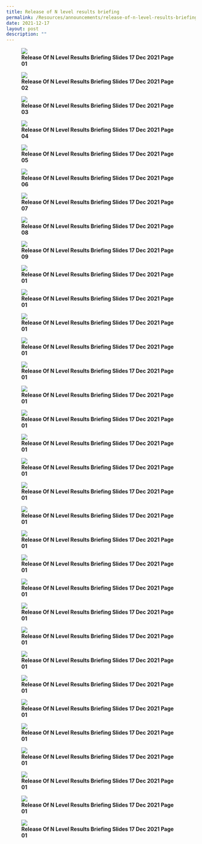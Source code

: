 ```yaml
---
title: Release of N level results briefing
permalink: /Resources/announcements/release-of-n-level-results-briefing/
date: 2021-12-17
layout: post
description: ""
---
```

<figure>
<img src="/images/N%20level%20results%20briefing/Release-of-N-level-results-briefing-slides-17-Dec-2021_Page_01-1024x576.jpg">
<figcaption> <strong> Release Of N Level Results Briefing Slides 17 Dec 2021 Page 01 </strong> </figcaption>
</figure>

<figure>
<img src="/images/N%20level%20results%20briefing/Release-of-N-level-results-briefing-slides-17-Dec-2021_Page_02-1024x576.jpg">
<figcaption> <strong> Release Of N Level Results Briefing Slides 17 Dec 2021 Page 02 </strong> </figcaption>
</figure>

<figure>
<img src="/images/N%20level%20results%20briefing/Release-of-N-level-results-briefing-slides-17-Dec-2021_Page_03-1024x576.jpg">
<figcaption> <strong> Release Of N Level Results Briefing Slides 17 Dec 2021 Page 03 </strong> </figcaption>
</figure>

<figure>
<img src="/images/N%20level%20results%20briefing/Release-of-N-level-results-briefing-slides-17-Dec-2021_Page_04-1024x576.jpg">
<figcaption> <strong> Release Of N Level Results Briefing Slides 17 Dec 2021 Page 04 </strong> </figcaption>
</figure>

<figure>
<img src="/images/N%20level%20results%20briefing/Release-of-N-level-results-briefing-slides-17-Dec-2021_Page_05-1024x576.jpg">
<figcaption> <strong> Release Of N Level Results Briefing Slides 17 Dec 2021 Page 05 </strong> </figcaption>
</figure>

<figure>
<img src="/images/N%20level%20results%20briefing/Release-of-N-level-results-briefing-slides-17-Dec-2021_Page_06-1024x576.jpg">
<figcaption> <strong> Release Of N Level Results Briefing Slides 17 Dec 2021 Page 06 </strong> </figcaption>
</figure>

<figure>
<img src="/images/N%20level%20results%20briefing/Release-of-N-level-results-briefing-slides-17-Dec-2021_Page_07-1024x576.jpg">
<figcaption> <strong> Release Of N Level Results Briefing Slides 17 Dec 2021 Page 07 </strong> </figcaption>
</figure>

<figure>
<img src="/images/N%20level%20results%20briefing/Release-of-N-level-results-briefing-slides-17-Dec-2021_Page_08-1024x576.jpg">
<figcaption> <strong> Release Of N Level Results Briefing Slides 17 Dec 2021 Page 08 </strong> </figcaption>
</figure>

<figure>
<img src="/images/N%20level%20results%20briefing/Release-of-N-level-results-briefing-slides-17-Dec-2021_Page_09-1024x576.jpg">
<figcaption> <strong> Release Of N Level Results Briefing Slides 17 Dec 2021 Page 09 </strong> </figcaption>
</figure>

<figure>
<img src="/images/N%20level%20results%20briefing/Release-of-N-level-results-briefing-slides-17-Dec-2021_Page_01-1024x576.jpg">
<figcaption> <strong> Release Of N Level Results Briefing Slides 17 Dec 2021 Page 01 </strong> </figcaption>
</figure>

<figure>
<img src="/images/N%20level%20results%20briefing/Release-of-N-level-results-briefing-slides-17-Dec-2021_Page_01-1024x576.jpg">
<figcaption> <strong> Release Of N Level Results Briefing Slides 17 Dec 2021 Page 01 </strong> </figcaption>
</figure>

<figure>
<img src="/images/N%20level%20results%20briefing/Release-of-N-level-results-briefing-slides-17-Dec-2021_Page_01-1024x576.jpg">
<figcaption> <strong> Release Of N Level Results Briefing Slides 17 Dec 2021 Page 01 </strong> </figcaption>
</figure>

<figure>
<img src="/images/N%20level%20results%20briefing/Release-of-N-level-results-briefing-slides-17-Dec-2021_Page_01-1024x576.jpg">
<figcaption> <strong> Release Of N Level Results Briefing Slides 17 Dec 2021 Page 01 </strong> </figcaption>
</figure>

<figure>
<img src="/images/N%20level%20results%20briefing/Release-of-N-level-results-briefing-slides-17-Dec-2021_Page_01-1024x576.jpg">
<figcaption> <strong> Release Of N Level Results Briefing Slides 17 Dec 2021 Page 01 </strong> </figcaption>
</figure>
<figure>
<img src="/images/N%20level%20results%20briefing/Release-of-N-level-results-briefing-slides-17-Dec-2021_Page_01-1024x576.jpg">
<figcaption> <strong> Release Of N Level Results Briefing Slides 17 Dec 2021 Page 01 </strong> </figcaption>
</figure>

<figure>
<img src="/images/N%20level%20results%20briefing/Release-of-N-level-results-briefing-slides-17-Dec-2021_Page_01-1024x576.jpg">
<figcaption> <strong> Release Of N Level Results Briefing Slides 17 Dec 2021 Page 01 </strong> </figcaption>
</figure>

<figure>
<img src="/images/N%20level%20results%20briefing/Release-of-N-level-results-briefing-slides-17-Dec-2021_Page_01-1024x576.jpg">
<figcaption> <strong> Release Of N Level Results Briefing Slides 17 Dec 2021 Page 01 </strong> </figcaption>
</figure>

<figure>
<img src="/images/N%20level%20results%20briefing/Release-of-N-level-results-briefing-slides-17-Dec-2021_Page_01-1024x576.jpg">
<figcaption> <strong> Release Of N Level Results Briefing Slides 17 Dec 2021 Page 01 </strong> </figcaption>
</figure>

<figure>
<img src="/images/N%20level%20results%20briefing/Release-of-N-level-results-briefing-slides-17-Dec-2021_Page_01-1024x576.jpg">
<figcaption> <strong> Release Of N Level Results Briefing Slides 17 Dec 2021 Page 01 </strong> </figcaption>
</figure>

<figure>
<img src="/images/N%20level%20results%20briefing/Release-of-N-level-results-briefing-slides-17-Dec-2021_Page_01-1024x576.jpg">
<figcaption> <strong> Release Of N Level Results Briefing Slides 17 Dec 2021 Page 01 </strong> </figcaption>
</figure>

<figure>
<img src="/images/N%20level%20results%20briefing/Release-of-N-level-results-briefing-slides-17-Dec-2021_Page_01-1024x576.jpg">
<figcaption> <strong> Release Of N Level Results Briefing Slides 17 Dec 2021 Page 01 </strong> </figcaption>
</figure>

<figure>
<img src="/images/N%20level%20results%20briefing/Release-of-N-level-results-briefing-slides-17-Dec-2021_Page_01-1024x576.jpg">
<figcaption> <strong> Release Of N Level Results Briefing Slides 17 Dec 2021 Page 01 </strong> </figcaption>
</figure>

<figure>
<img src="/images/N%20level%20results%20briefing/Release-of-N-level-results-briefing-slides-17-Dec-2021_Page_01-1024x576.jpg">
<figcaption> <strong> Release Of N Level Results Briefing Slides 17 Dec 2021 Page 01 </strong> </figcaption>
</figure>

<figure>
<img src="/images/N%20level%20results%20briefing/Release-of-N-level-results-briefing-slides-17-Dec-2021_Page_01-1024x576.jpg">
<figcaption> <strong> Release Of N Level Results Briefing Slides 17 Dec 2021 Page 01 </strong> </figcaption>
</figure>

<figure>
<img src="/images/N%20level%20results%20briefing/Release-of-N-level-results-briefing-slides-17-Dec-2021_Page_01-1024x576.jpg">
<figcaption> <strong> Release Of N Level Results Briefing Slides 17 Dec 2021 Page 01 </strong> </figcaption>
</figure>

<figure>
<img src="/images/N%20level%20results%20briefing/Release-of-N-level-results-briefing-slides-17-Dec-2021_Page_01-1024x576.jpg">
<figcaption> <strong> Release Of N Level Results Briefing Slides 17 Dec 2021 Page 01 </strong> </figcaption>
</figure>

<figure>
<img src="/images/N%20level%20results%20briefing/Release-of-N-level-results-briefing-slides-17-Dec-2021_Page_01-1024x576.jpg">
<figcaption> <strong> Release Of N Level Results Briefing Slides 17 Dec 2021 Page 01 </strong> </figcaption>
</figure>

<figure>
<img src="/images/N%20level%20results%20briefing/Release-of-N-level-results-briefing-slides-17-Dec-2021_Page_01-1024x576.jpg">
<figcaption> <strong> Release Of N Level Results Briefing Slides 17 Dec 2021 Page 01 </strong> </figcaption>
</figure>

<figure>
<img src="/images/N%20level%20results%20briefing/Release-of-N-level-results-briefing-slides-17-Dec-2021_Page_01-1024x576.jpg">
<figcaption> <strong> Release Of N Level Results Briefing Slides 17 Dec 2021 Page 01 </strong> </figcaption>
</figure>

<figure>
<img src="/images/N%20level%20results%20briefing/Release-of-N-level-results-briefing-slides-17-Dec-2021_Page_01-1024x576.jpg">
<figcaption> <strong> Release Of N Level Results Briefing Slides 17 Dec 2021 Page 01 </strong> </figcaption>
</figure>

<figure>
<img src="/images/N%20level%20results%20briefing/Release-of-N-level-results-briefing-slides-17-Dec-2021_Page_01-1024x576.jpg">
<figcaption> <strong> Release Of N Level Results Briefing Slides 17 Dec 2021 Page 01 </strong> </figcaption>
</figure>

<figure>
<img src="/images/N%20level%20results%20briefing/Release-of-N-level-results-briefing-slides-17-Dec-2021_Page_01-1024x576.jpg">
<figcaption> <strong> Release Of N Level Results Briefing Slides 17 Dec 2021 Page 01 </strong> </figcaption>
</figure>

<figure>
<img src="/images/N%20level%20results%20briefing/Release-of-N-level-results-briefing-slides-17-Dec-2021_Page_01-1024x576.jpg">
<figcaption> <strong> Release Of N Level Results Briefing Slides 17 Dec 2021 Page 01 </strong> </figcaption>
</figure>